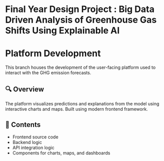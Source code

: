 # Final Year Design Project : Big Data Driven Analysis of Greenhouse Gas Shifts Using Explainable AI

# Platform Development

This branch houses the development of the user-facing platform used to interact with the GHG emission forecasts.

## 🔍 Overview

The platform visualizes predictions and explanations from the model using interactive charts and maps. Built using modern frontend framework.

## 📁 Contents

- Frontend source code
- Backend logic
- API integration logic
- Components for charts, maps, and dashboards